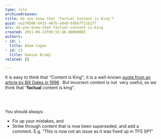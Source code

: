 ```yaml
---
type: rule
archivedreason: 
title: Do you know that 'Factual Content is King'?
guid: ea2f4506-6415-487b-a8e8-03bb7f21b277
uri: do-you-know-that-factual-content-is-king
created: 2011-06-13T09:53:40.0000000Z
authors:
- id: 1
  title: Adam Cogan
- id: 23
  title: Damian Brady
related: []

---
```



<p>It is easy to think that 
  &quot;Content is King&quot;; it is a well-known 
      <a href="http&#58;//www.craigbailey.net/content-is-king-by-bill-gates/">quote from an article by Bill Gates in 1996</a>. &#160;But 
  incorrect content is not &#160;very useful, so we think that &quot;<strong>factual</strong> content is king&quot;.</p>
<br><excerpt class='endintro'></excerpt><br>
<p>You should always&#58;</p><ul><li>Fix up your mistakes, and</li>
<li>Strike through content that is now been superseded, and add a comment. E.g. &quot;This is now not an issue as it was fixed up in TFS SP1&quot;
</li></ul>



